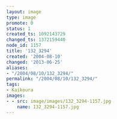 ```yaml
---
layout: image
type: image
promote: 0
status: 1
created_ts: 1092143729
changed_ts: 1372159440
node_id: 1157
title: '132_3294'
created: '2004-08-10'
changed: '2013-06-25'
aliases:
- "/2004/08/10/132_3294/"
permalink: "/2004/08/10/132_3294/"
tags:
- Kaikoura
images:
- - src: image/images/132_3294-1157.jpg
    name: 132_3294-1157.jpg
---
```


